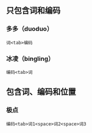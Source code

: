 ## 只包含词和编码

### 多多（duoduo）

```
词<tab>编码
```

### 冰凌（bingling）

```
编码<tab>词
```

## 包含词、编码和位置

### 极点

```
编码<tab>词1<space>词2<space>词3
```
